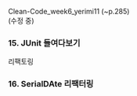 Clean-Code_week6_yerimi11 (~p.285)  
(수정 중)  

### 15. JUnit 들여다보기   

리팩토링  

### 16. SerialDAte 리팩터링  

